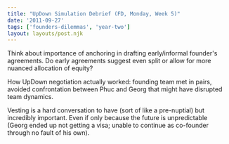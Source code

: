 ```yaml
---
title: "UpDown Simulation Debrief (FD, Monday, Week 5)"
date: '2011-09-27'
tags: ['founders-dilemmas', 'year-two']
layout: layouts/post.njk
---
```


Think about importance of anchoring in drafting early/informal founder's agreements. Do early agreements suggest even split or allow for more nuanced allocation of equity?

How UpDown negotiation actually worked: founding team met in pairs, avoided confrontation between Phuc and Georg that might have disrupted team dynamics.

Vesting is a hard conversation to have (sort of like a pre-nuptial) but incredibly important. Even if only because the future is unpredictable (Georg ended up not getting a visa; unable to continue as co-founder through no fault of his own).
